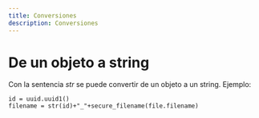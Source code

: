 ```yaml
---
title: Conversiones
description: Conversiones
---
```


# De un objeto a string

Con la sentencia *str* se puede convertir de un objeto a un string. Ejemplo:

```tpl
id = uuid.uuid1()
filename = str(id)+"_"+secure_filename(file.filename)
```

